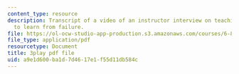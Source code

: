 ```yaml
---
content_type: resource
description: Transcript of a video of an instructor interview on teaching students
  to learn from failure.
file: https://ol-ocw-studio-app-production.s3.amazonaws.com/courses/6-811-principles-and-practice-of-assistive-technology-fall-2014/a9e1d600ba1d7d4617e1f55d11db584c_UswuSLKQVK4.pdf
file_type: application/pdf
resourcetype: Document
title: 3play pdf file
uid: a9e1d600-ba1d-7d46-17e1-f55d11db584c
---
```

